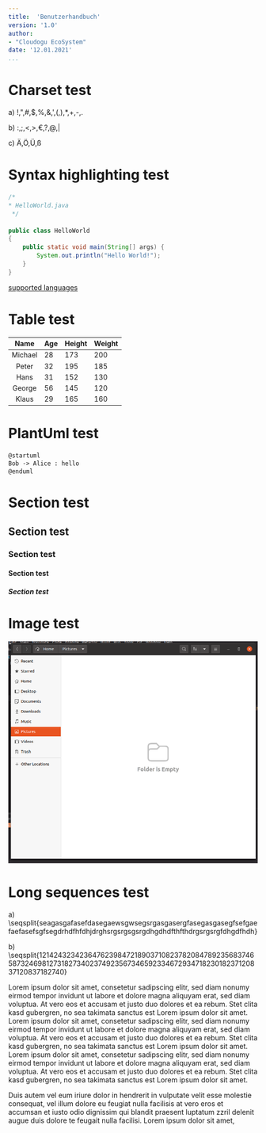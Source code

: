 ```yaml
---
title:  'Benutzerhandbuch'
version: '1.0'
author:
- "Cloudogu EcoSystem"
date: '12.01.2021' 
...
```


# Charset test

a) !,",#,$,%,&,',(,),*,+,-,.

b) :,;,<,>,€,?,@,|

c) Ä,Ö,Ü,ß

# Syntax highlighting test
```java
/*
* HelloWorld.java
 */

public class HelloWorld
{
	public static void main(String[] args) {
		System.out.println("Hello World!");
	}
}
```
[supported languages](https://gist.github.com/cwolfes/ac7edd040b1b1c4a81db50a53c3e5628)

# Table test


|   Name  | Age | Height | Weight |
|:-------:|-----|--------|--------|
| Michael | 28  | 173    | 200    |
| Peter   | 32  | 195    | 185    |
| Hans    | 31  | 152    | 130    |
| George  | 56  | 145    | 120    |
| Klaus   | 29  | 165    | 160    |


# PlantUml test

~~~ {.plantuml format="eps"}
@startuml
Bob -> Alice : hello
@enduml
~~~


# Section test

## Section test

### Section test

#### Section test

##### Section test

# Image test

![Beispiel-Bild](./images/sample.png)

# Long sequences test

a) \seqsplit{seagasgafasefdasegaewsgwsegsrgasgasergfasegasgasegfsefgaefaefasefsgfsegdrhdfhfdhjdrghsrgsrgsgsrgdhgdhdfthfthdrgsrgsrgfdhgdfhdh}

b) \seqsplit{121424323423647623984721890371082378208478923568374658732469812731827340237492356734659233467293471823018237120837120837182740}

Lorem ipsum dolor sit amet, consetetur sadipscing elitr, sed diam nonumy eirmod tempor invidunt ut labore et dolore magna aliquyam erat, sed diam voluptua. At vero eos et accusam et justo duo dolores et ea rebum. Stet clita kasd gubergren, no sea takimata sanctus est Lorem ipsum dolor sit amet. Lorem ipsum dolor sit amet, consetetur sadipscing elitr, sed diam nonumy eirmod tempor invidunt ut labore et dolore magna aliquyam erat, sed diam voluptua. At vero eos et accusam et justo duo dolores et ea rebum. Stet clita kasd gubergren, no sea takimata sanctus est Lorem ipsum dolor sit amet. Lorem ipsum dolor sit amet, consetetur sadipscing elitr, sed diam nonumy eirmod tempor invidunt ut labore et dolore magna aliquyam erat, sed diam voluptua. At vero eos et accusam et justo duo dolores et ea rebum. Stet clita kasd gubergren, no sea takimata sanctus est Lorem ipsum dolor sit amet.

Duis autem vel eum iriure dolor in hendrerit in vulputate velit esse molestie consequat, vel illum dolore eu feugiat nulla facilisis at vero eros et accumsan et iusto odio dignissim qui blandit praesent luptatum zzril delenit augue duis dolore te feugait nulla facilisi. Lorem ipsum dolor sit amet,
